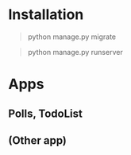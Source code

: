 # Installation

> python manage.py migrate

> python manage.py runserver

# Apps

## Polls, TodoList

## (Other app)